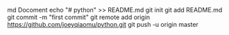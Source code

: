 md Docoment
echo "# python" >> README.md
git init
git add README.md
git commit -m "first commit"
git remote add origin https://github.com/joeyqiaomu/python.git
git push -u origin master
